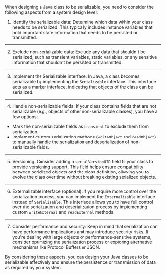When designing a Java class to be serializable, you need to consider the following aspects from a system design level:  
  
1. Identify the serializable data: Determine which data within your class needs to be serialized. This typically includes instance variables that hold important state information that needs to be persisted or transmitted.  
---
  

2. Exclude non-serializable data: Exclude any data that shouldn't be serialized, such as transient variables, static variables, or any sensitive information that shouldn't be persisted or transmitted.  
---

3. Implement the Serializable interface: In Java, a class becomes serializable by implementing the `Serializable` interface. This interface acts as a marker interface, indicating that objects of the class can be serialized.  
---

4. Handle non-serializable fields: If your class contains fields that are not serializable (e.g., objects of other non-serializable classes), you have a few options:  
- Mark the non-serializable fields as `transient` to exclude them from serialization.  
- Implement custom serialization methods (`writeObject` and `readObject`) to manually handle the serialization and deserialization of non-serializable fields.  
---
  
5. Versioning: Consider adding a `serialVersionUID` field to your class to provide versioning support. This field helps ensure compatibility between serialized objects and the class definition, allowing you to evolve the class over time without breaking existing serialized objects.  
---
  
6. Externalizable interface (optional): If you require more control over the serialization process, you can implement the `Externalizable` interface instead of `Serializable`. This interface allows you to have full control over the serialization and deserialization process by implementing custom `writeExternal` and `readExternal` methods.  
---
7. Consider performance and security: Keep in mind that serialization can have performance implications and may introduce security risks. If you're dealing with large objects or performance-sensitive systems, consider optimizing the serialization process or exploring alternative mechanisms like Protocol Buffers or JSON.  
  
By considering these aspects, you can design your Java classes to be serializable effectively and ensure the persistence or transmission of data as required by your system.